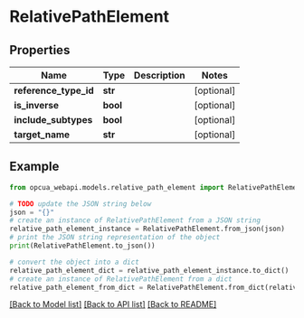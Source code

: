 # RelativePathElement


## Properties

Name | Type | Description | Notes
------------ | ------------- | ------------- | -------------
**reference_type_id** | **str** |  | [optional] 
**is_inverse** | **bool** |  | [optional] 
**include_subtypes** | **bool** |  | [optional] 
**target_name** | **str** |  | [optional] 

## Example

```python
from opcua_webapi.models.relative_path_element import RelativePathElement

# TODO update the JSON string below
json = "{}"
# create an instance of RelativePathElement from a JSON string
relative_path_element_instance = RelativePathElement.from_json(json)
# print the JSON string representation of the object
print(RelativePathElement.to_json())

# convert the object into a dict
relative_path_element_dict = relative_path_element_instance.to_dict()
# create an instance of RelativePathElement from a dict
relative_path_element_from_dict = RelativePathElement.from_dict(relative_path_element_dict)
```
[[Back to Model list]](../README.md#documentation-for-models) [[Back to API list]](../README.md#documentation-for-api-endpoints) [[Back to README]](../README.md)


